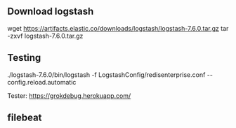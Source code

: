 ## Download logstash

wget https://artifacts.elastic.co/downloads/logstash/logstash-7.6.0.tar.gz
tar -zxvf logstash-7.6.0.tar.gz


## Testing
./logstash-7.6.0/bin/logstash  -f LogstashConfig/redisenterprise.conf --config.reload.automatic


Tester: https://grokdebug.herokuapp.com/

## filebeat 

